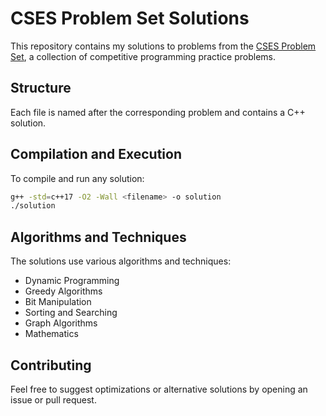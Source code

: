 # CSES Problem Set Solutions

This repository contains my solutions to problems from the [CSES Problem Set](https://cses.fi/problemset/), a collection of competitive programming practice problems.

## Structure

Each file is named after the corresponding problem and contains a C++ solution.

## Compilation and Execution

To compile and run any solution:

```bash
g++ -std=c++17 -O2 -Wall <filename> -o solution
./solution
```

## Algorithms and Techniques

The solutions use various algorithms and techniques:
- Dynamic Programming
- Greedy Algorithms
- Bit Manipulation
- Sorting and Searching
- Graph Algorithms
- Mathematics

## Contributing

Feel free to suggest optimizations or alternative solutions by opening an issue or pull request.
